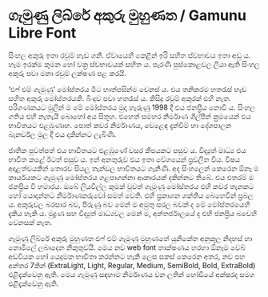 # ගැමුණු ලිබ්රේ අකුරු මුහුණත / Gamunu Libre Font

සිංහල අකුරු ඉතා රවුම් හැඩ ගනී. ඒවායෙහි කෙළින් ඉරි සහිත ස්වභාවය ඉතා අඩු ය. හැම ඉරක්ම කුමන හෝ වක්‍ර ස්වභාවයක් සහිත ය. පැරණි පුස්කොළවල ලියා ඇති සිංහල අකුරු පවා මනා රවුම් ලක්ෂණ පළ කරයි. 

‘එෆ් එම් ගැමුණු’ මෝස්තරය මීට හාත්පසින්ම වෙනස් ය. එය තනිකරම හතරැස් හැඩ සහිත අකුරු මෝස්තරයකි. බිංදුව පවා හතරැස් ය. කිසිදු රවුම් අකුරක් එහි නැත. පරිගණකයට මුලින් ම මේ මෝස්තරය මුදා හැරුණු 1998 දී එය ජනප්‍රිය නොවී ය. සිංහල ගතිය එහි නැතැයි බොහෝ අය සිතූහ. එහෙත් සමහර නිර්මාණ ශිල්පීන් ක්‍රමයෙන් එය භාවිතයට එළඹුණාහ. පොත් කවර නිර්මාණය, වෙළෙඳ දැන්වීම් හා දේශපාලන බැනර්වල මුල දී එය දකින්නට ලැබිණි. 

ජාතික පුවත්පත් එය භාවිතයට එළඹුණේ වසර කීපයකට පසුව ය. විද්‍යුත් මාධ්‍ය එය භාවිත කළේ ඊටත් පසුව ය. ඉන් අනතුරුව එය ඉතා වේගයෙන් ප්‍රචලිත විය. විෂය අදාළත්වයකින් තොරව සියලු තැන්වල භාවිතයට ගැනිණි. අද සිංහලෙන් කෙරෙන ඕනෑ ම කාර්යයකට ගැමුණු මෝස්තරය ගළපාගන්නා ආකාරයක් දකින්නට තිබේ. එය එතරම් ම ජනප්‍රිය වී හමාරය. ඔබේ ලියවිල්ල කුමක් වුවත් ගැමුණු මෝස්තරය එහි කවර තැනකට හෝ යොදන්නට නිර්මාණකරුවෝ සමත් වෙති. එහි ප්‍රකාශන ශක්තිය බෙහෙවින් ප්‍රබල ය. අකුරුවල බරසාර බව, පිරුණු බව මෙන් ම අමුතු සරල බවක් ද මේ මෝස්තරයෙහි දැකිය හැකි ය. මුද්‍රණ සහ විද්‍යුත් මාධ්‍යවල මෙන් ම, අන්තර්ජාලයේ ද එහි ජනප්‍රිය බවෙහි වෙනසක් නැත.

ගැමුණු ලිබ්රේ අකුරු මුහුණත එෆ් එම් ගැමුණු මුහුණතේ යුනිකේත අනුකූල නිදහස් හා නොමිලේ ලබාදෙන නිකුතුවයි. මෙය නව web font තාක්ෂණය හරහා ඕනෑම වෙබ් අඩවියක හෝ යෙදුමක භාවිතා කරන්නට හැකි ලෙස සකස් කෙරෙන අතර, නව පහ අන්තර 7කින් (ExtraLight, Light, Regular, Medium, SemiBold, Bold, ExtraBold)  එළිදැක්වෙනු ඇති. මෙය ගැමුණු සඳහාම නිර්මාණය වන ලතින් හෝඩියේ අක්ෂරද සමග එළිදැක්වෙනු ඇති.